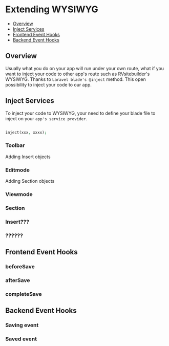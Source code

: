 # Extending WYSIWYG
  - [Overview](#Overview)
  - [Inject Services](#Inject-Services)
  - [Frontend Event Hooks](#Frontend-Event-Hooks) 
  - [Backend Event Hooks](#Backend-Event-Hooks) 

<a name="Overview"></a>
## Overview

Usually what you do on your app will run under your own route, what if you want to inject your code to other app's route such as RVsitebuilder's WYSIWYG. Thanks to `Laravel blade's @inject` method. This open possibility to inject your code to our app.

<a name="Inject-Services"></a>
## Inject Services

To inject your code to WYSIWYG, your need to define your blade file to inject on your `app's service provider`.
```php

inject(xxx, xxxx);
```

### Toolbar

Adding Insert objects

### Editmode

Adding Section objects
<!-- TODO: @tanawat Backend Event Hooks -->
### Viewmode

### Section


### Insert???

### ??????

<a name="Frontend-Event-Hooks"></a>
## Frontend Event Hooks
<!-- TODO: @june Backend Event Hooks -->

### beforeSave
### afterSave
### completeSave

<a name="Backend-Event-Hooks"></a>
## Backend Event Hooks

<!-- TODO: @pram Backend Event Hooks -->
### Saving event

### Saved event


